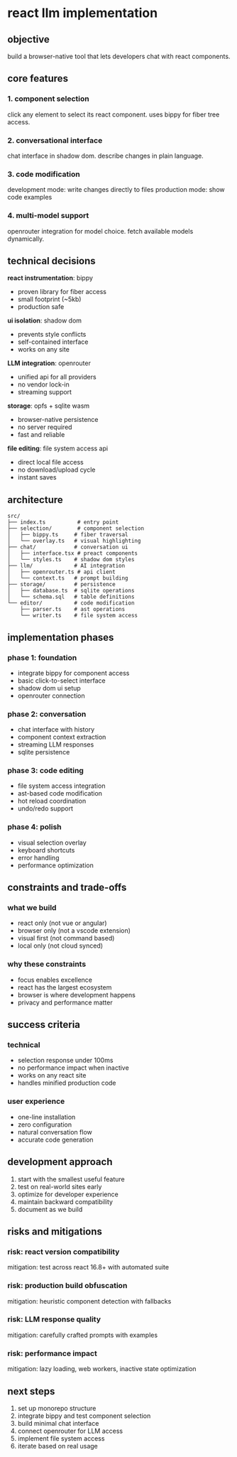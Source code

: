 # react llm implementation

## objective

build a browser-native tool that lets developers chat with react components.

## core features

### 1. component selection
click any element to select its react component. uses bippy for fiber tree access.

### 2. conversational interface
chat interface in shadow dom. describe changes in plain language.

### 3. code modification
development mode: write changes directly to files
production mode: show code examples

### 4. multi-model support
openrouter integration for model choice. fetch available models dynamically.

## technical decisions

**react instrumentation**: bippy
- proven library for fiber access
- small footprint (~5kb)
- production safe

**ui isolation**: shadow dom
- prevents style conflicts
- self-contained interface
- works on any site

**LLM integration**: openrouter
- unified api for all providers
- no vendor lock-in
- streaming support

**storage**: opfs + sqlite wasm
- browser-native persistence
- no server required
- fast and reliable

**file editing**: file system access api
- direct local file access
- no download/upload cycle
- instant saves

## architecture

```
src/
├── index.ts          # entry point
├── selection/        # component selection
│   ├── bippy.ts     # fiber traversal
│   └── overlay.ts   # visual highlighting
├── chat/            # conversation ui
│   ├── interface.tsx # preact components
│   └── styles.ts    # shadow dom styles
├── llm/             # AI integration
│   ├── openrouter.ts # api client
│   └── context.ts   # prompt building
├── storage/         # persistence
│   ├── database.ts  # sqlite operations
│   └── schema.sql   # table definitions
└── editor/          # code modification
    ├── parser.ts    # ast operations
    └── writer.ts    # file system access
```

## implementation phases

### phase 1: foundation
- integrate bippy for component access
- basic click-to-select interface
- shadow dom ui setup
- openrouter connection

### phase 2: conversation
- chat interface with history
- component context extraction
- streaming LLM responses
- sqlite persistence

### phase 3: code editing
- file system access integration
- ast-based code modification
- hot reload coordination
- undo/redo support

### phase 4: polish
- visual selection overlay
- keyboard shortcuts
- error handling
- performance optimization

## constraints and trade-offs

### what we build
- react only (not vue or angular)
- browser only (not a vscode extension)
- visual first (not command based)
- local only (not cloud synced)

### why these constraints
- focus enables excellence
- react has the largest ecosystem
- browser is where development happens
- privacy and performance matter

## success criteria

### technical
- selection response under 100ms
- no performance impact when inactive
- works on any react site
- handles minified production code

### user experience
- one-line installation
- zero configuration
- natural conversation flow
- accurate code generation

## development approach

1. start with the smallest useful feature
2. test on real-world sites early
3. optimize for developer experience
4. maintain backward compatibility
5. document as we build

## risks and mitigations

### risk: react version compatibility
mitigation: test across react 16.8+ with automated suite

### risk: production build obfuscation
mitigation: heuristic component detection with fallbacks

### risk: LLM response quality
mitigation: carefully crafted prompts with examples

### risk: performance impact
mitigation: lazy loading, web workers, inactive state optimization

## next steps

1. set up monorepo structure
2. integrate bippy and test component selection
3. build minimal chat interface
4. connect openrouter for LLM access
5. implement file system access
6. iterate based on real usage